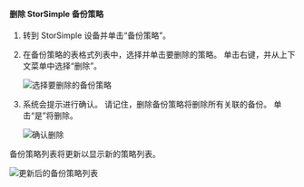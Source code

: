 
<!--author=alkohli last changed: 01/02/17-->

#### <a name="to-delete-a-storsimple-backup-policy"></a>删除 StorSimple 备份策略

1. 转到 StorSimple 设备并单击“备份策略”。

2. 在备份策略的表格式列表中，选择并单击要删除的策略。 单击右键，并从上下文菜单中选择“删除”。

    ![选择要删除的备份策略](./media/storsimple-8000-delete-backup-policy/deletebupol1.png)

3. 系统会提示进行确认。 请记住，删除备份策略将删除所有关联的备份。 单击“是”将删除。

    ![确认删除](./media/storsimple-8000-delete-backup-policy/deletebupol2.png)

备份策略列表将更新以显示新的策略列表。

![更新后的备份策略列表](./media/storsimple-8000-delete-backup-policy/deletebupol5.png)